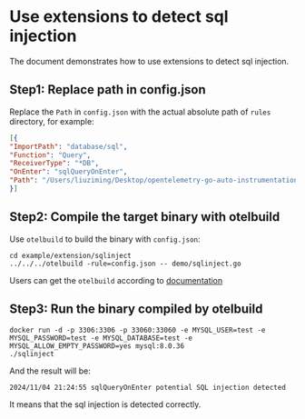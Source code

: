 # Use extensions to detect sql injection

The document demonstrates how to use extensions to detect sql injection.

## Step1: Replace path in config.json
Replace the `Path` in `config.json` with the actual absolute path of `rules` directory, for example:
``` json
[{
"ImportPath": "database/sql",
"Function": "Query",
"ReceiverType": "*DB",
"OnEnter": "sqlQueryOnEnter",
"Path": "/Users/liuziming/Desktop/opentelemetry-go-auto-instrumentation/example/extension/sqlinject/rules"
}]
```

## Step2: Compile the target binary with otelbuild
Use `otelbuild` to build the binary with `config.json`:
```
cd example/extension/sqlinject
../../../otelbuild -rule=config.json -- demo/sqlinject.go
```
Users can get the `otelbuild` according to [documentation](../../../README.md)

## Step3: Run the binary compiled by otelbuild
```shell
docker run -d -p 3306:3306 -p 33060:33060 -e MYSQL_USER=test -e MYSQL_PASSWORD=test -e MYSQL_DATABASE=test -e MYSQL_ALLOW_EMPTY_PASSWORD=yes mysql:8.0.36
./sqlinject
```
And the result will be:
```shell
2024/11/04 21:24:55 sqlQueryOnEnter potential SQL injection detected
```
It means that the sql injection is detected correctly.
